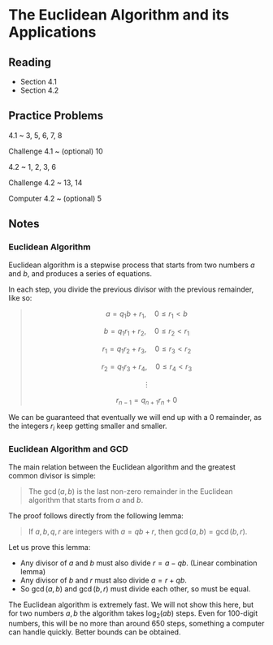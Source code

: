 # The Euclidean Algorithm and its Applications

## Reading

- Section 4.1
- Section 4.2

## Practice Problems

4.1
  ~ 3, 5, 6, 7, 8

Challenge 4.1
  ~ (optional) 10

4.2
  ~ 1, 2, 3, 6

Challenge 4.2
  ~ 13, 14

Computer 4.2
  ~ (optional) 5

## Notes

### Euclidean Algorithm

Euclidean algorithm is a stepwise process that starts from two numbers $a$ and $b$, and produces a series of equations.

In each step, you divide the previous divisor with the previous remainder, like so:

> $$a = q_1 b + r_1,\quad 0 \leq r_1 < b$$
>
> $$b = q_1 r_1 + r_2,\quad 0 \leq r_2 < r_1$$
>
> $$r_1 = q_1 r_2 + r_3,\quad 0 \leq r_3 < r_2$$
>
> $$r_2 = q_1 r_3 + r_4,\quad 0 \leq r_4 < r_3$$
>
> $$\vdots$$
>
> $$r_{n-1} = q_{n+1}r_n + 0$$

We can be guaranteed that eventually we will end up with a $0$ remainder, as the integers $r_i$ keep getting smaller and smaller.

### Euclidean Algorithm and GCD

The main relation between the Euclidean algorithm and the greatest common divisor is simple:

> The $\gcd(a,b)$ is the last non-zero remainder in the Euclidean algorithm that starts from $a$ and $b$.

The proof follows directly from the following lemma:

> If $a,b,q,r$ are integers with $a = qb + r$, then $\gcd(a,b) = \gcd(b,r)$.

Let us prove this lemma:

- Any divisor of $a$ and $b$ must also divide $r = a - qb$. (Linear combination lemma)
- Any divisor of $b$ and $r$ must also divide $a = r + qb$.
- So $\gcd(a,b)$ and $\gcd(b,r)$ must divide each other, so must be equal.

The Euclidean algorithm is extremely fast. We will not show this here, but for two numbers $a,b$ the algorithm takes $\log_2(ab)$ steps. Even for $100$-digit numbers, this will be no more than around 650 steps, something a computer can handle quickly. Better bounds can be obtained.

